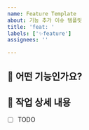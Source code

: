 ```yaml
---
name: Feature Template
about: 기능 추가 이슈 템플릿
title: 'feat: '
labels: ['✨feature']
assignees: ''

---
```


## 📌 어떤 기능인가요?
<!-- 추가하려는 기능에 대해 간결하게 설명해주세요 -->


## 📝 작업 상세 내용
- [ ] TODO